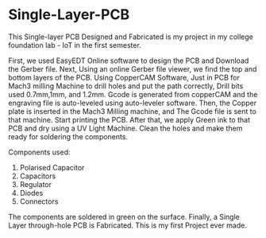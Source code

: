 # Single-Layer-PCB
This Single-layer PCB Designed and Fabricated is my project in my college foundation lab - IoT in the first semester.

First, we used EasyEDT Online software to design the  PCB and Download the Gerber file. Next, Using an online Gerber file viewer, we find the top and bottom layers of the PCB.
Using CopperCAM Software, Just in PCB for Mach3 milling Machine to drill holes and put the path correctly,
Drill bits used 0.7mm,1mm, and 1.2mm.
Gcode is generated from copperCAM and the engraving file is auto-leveled using auto-leveler software.
Then, the Copper plate is inserted in the Mach3 Milling machine, and The Gcode file is sent to that machine.
Start printing the PCB.
After that, we apply Green ink to that PCB and dry using a UV Light Machine.
Clean the holes and make them ready for soldering the components.

Components used:
1. Polarised Capacitor
2. Capacitors
3. Regulator
4. Diodes
5. Connectors
   
The components are soldered in green on the surface.
Finally, a Single Layer through-hole PCB is Fabricated.
This is my first Project ever made.
